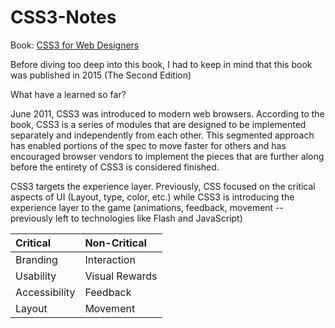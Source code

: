 # CSS3-Notes

Book: [CSS3 for Web Designers](https://www.goodreads.com/book/show/37781370-css3-for-web-designers?ac=1&from_search=true&qid=pn32sNkpHC&rank=1)

Before diving too deep into this book, I had to keep in mind that this book was published in 2015 (The Second Edition)

What have a learned so far?

June 2011, CSS3 was introduced to modern web browsers. According to the book, CSS3 is a series of modules that are designed to be implemented separately and independently from each other. This segmented approach has enabled portions of the spec to move faster for others and has encouraged browser vendors to implement the pieces that are further along before the entirety of CSS3 is considered finished. 

CSS3 targets the experience layer. Previously, CSS focused on the critical aspects of UI (Layout, type, color, etc.) while CSS3 is introducing the experience layer to the game (animations, feedback, movement -- previously left to technologies like Flash and JavaScript)

|   Critical    |  Non-Critical  |
|:--------------|:---------------|
|    Branding   |   Interaction  |
|   Usability   | Visual Rewards |
| Accessibility |    Feedback    |
|    Layout     |    Movement    |
